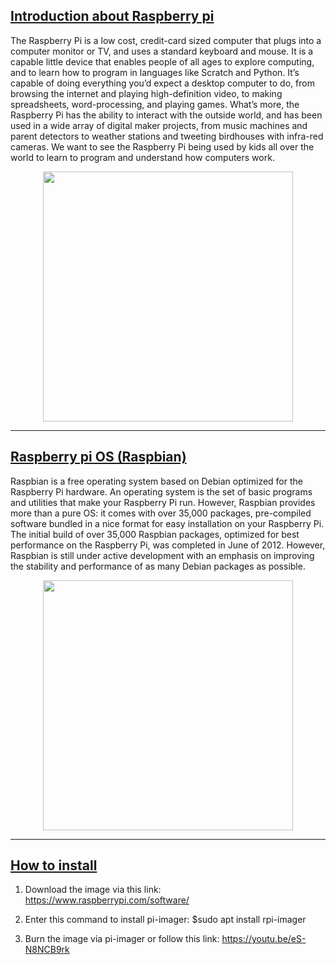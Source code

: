## <u> Introduction about Raspberry pi </u> ##
The Raspberry Pi is a low cost, credit-card sized computer that plugs into a computer monitor or TV, and uses a standard keyboard and mouse. It is a capable little device that enables people of all ages to explore computing, and to learn how to program in languages like Scratch and Python. It’s capable of doing everything you’d expect a desktop computer to do, from browsing the internet and playing high-definition video, to making spreadsheets, word-processing, and playing games.
What’s more, the Raspberry Pi  has the ability to interact with the outside world, and has been used in a wide array of digital maker projects, from music machines and parent detectors to weather stations and tweeting birdhouses with infra-red cameras. We want to see the Raspberry Pi being used by kids all over the world to learn to program and understand how computers work.

<p align="center">
<img src="https://lampatronics.com/wp-content/uploads/2022/02/images-2020-06-30T191136.313.jpeg" width="400" height="400">
</p>

<hr>

## <u> Raspberry pi OS (Raspbian) </u> ##
Raspbian is a free operating system based on Debian optimized for the Raspberry Pi hardware. An operating system is the set of basic programs and utilities that make your Raspberry Pi run. However, Raspbian provides more than a pure OS: it comes with over 35,000 packages, pre-compiled software bundled in a nice format for easy installation on your Raspberry Pi. The initial build of over 35,000 Raspbian packages, optimized for best performance on the Raspberry Pi, was completed in June of 2012. However, Raspbian is still under active development with an emphasis on improving the stability and performance of as many Debian packages as possible.

<p align="center">
<img src="https://cdn.xingosoftware.com/elektor/images/fetch/dpr_1/https%3A%2F%2Fwww.elektormagazine.com%2Fassets%2Fupload%2Fimages%2F11%2F20180327115958_raspbian-logo.png" width="400" height="400">
</p>

<hr>

## <u> How to install </u> ##

1) Download the image via this link: https://www.raspberrypi.com/software/
		
2) Enter this command to install pi-imager: $sudo apt install rpi-imager

3) Burn the image via pi-imager or follow this link: https://youtu.be/eS-N8NCB9rk